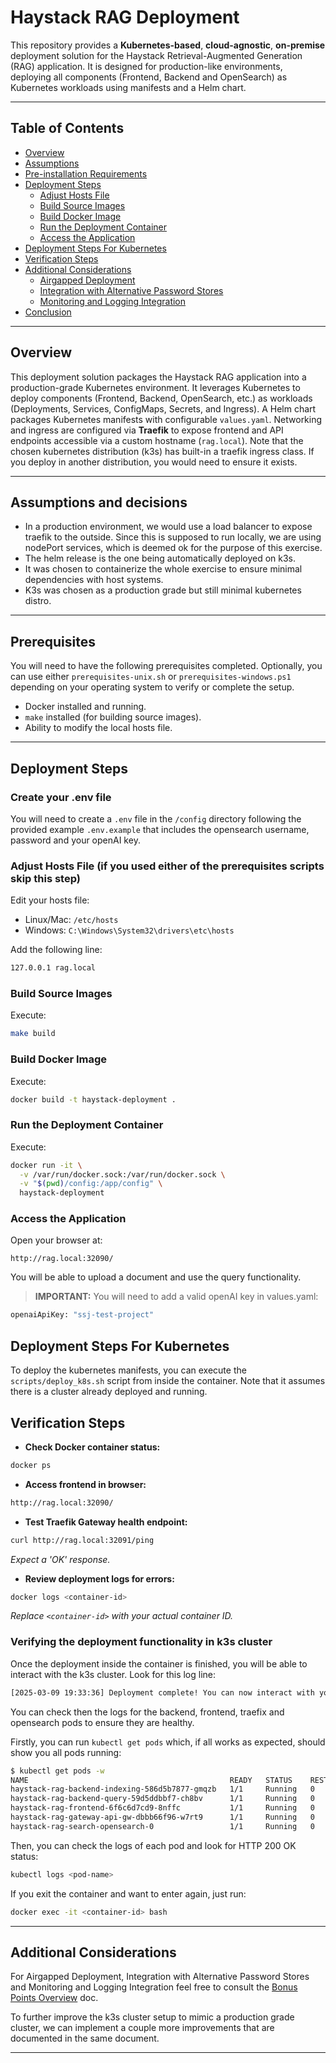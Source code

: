# Haystack RAG Deployment

This repository provides a **Kubernetes-based**, **cloud-agnostic**, **on-premise** deployment solution for the Haystack Retrieval-Augmented Generation (RAG) application. It is designed for production-like environments, deploying all components (Frontend, Backend and OpenSearch) as Kubernetes workloads using manifests and a Helm chart.

---

## Table of Contents

- [Overview](#overview)
- [Assumptions](#assumptions)
- [Pre-installation Requirements](#pre-installation-requirements)
- [Deployment Steps](#deployment-steps)
  - [Adjust Hosts File](#adjust-hosts-file)
  - [Build Source Images](#build-source-images)
  - [Build Docker Image](#build-docker-image)
  - [Run the Deployment Container](#run-the-deployment-container)
  - [Access the Application](#access-the-application)
- [Deployment Steps For Kubernetes](#deployment-steps-for-kubernetes)
- [Verification Steps](#verification-steps)
- [Additional Considerations](#additional-considerations)
  - [Airgapped Deployment](#airgapped-deployment)
  - [Integration with Alternative Password Stores](#integration-with-alternative-password-stores)
  - [Monitoring and Logging Integration](#monitoring-and-logging-integration)
- [Conclusion](#conclusion)

---

## Overview

This deployment solution packages the Haystack RAG application into a production-grade Kubernetes environment. It leverages Kubernetes to deploy components (Frontend, Backend, OpenSearch, etc.) as workloads (Deployments, Services, ConfigMaps, Secrets, and Ingress). A Helm chart packages Kubernetes manifests with configurable `values.yaml`. Networking and ingress are configured via **Traefik** to expose frontend and API endpoints accessible via a custom hostname (`rag.local`). Note that the chosen kubernetes distribution (k3s) has built-in a traefik ingress class. If you deploy in another distribution, you would need to ensure it exists.

---

## Assumptions and decisions
- In a production environment, we would use a load balancer to expose traefik to the outside. Since this is supposed to run locally, we are using nodePort services, which is deemed ok for the purpose of this exercise. 
- The helm release is the one being automatically deployed on k3s.
- It was chosen to containerize the whole exercise to ensure minimal dependencies with host systems.
- K3s was chosen as a production grade but still minimal kubernetes distro.

---

## Prerequisites

You will need to have the following prerequisites completed. Optionally, you can use either `prerequisites-unix.sh` or `prerequisites-windows.ps1` depending on your operating system to verify or complete the setup.

- Docker installed and running.
- `make` installed (for building source images).
- Ability to modify the local hosts file.

---

## Deployment Steps

### Create your .env file

You will need to create a `.env` file in the `/config` directory following the provided example `.env.example` that includes the opensearch username, password and your openAI key.

### Adjust Hosts File (if you used either of the prerequisites scripts skip this step)

Edit your hosts file:
- Linux/Mac: `/etc/hosts`
- Windows: `C:\Windows\System32\drivers\etc\hosts`

Add the following line:

```bash
127.0.0.1 rag.local
```

### Build Source Images

Execute:

```bash
make build
```

### Build Docker Image

Execute:

```bash
docker build -t haystack-deployment .
```

### Run the Deployment Container

Execute:

```bash
docker run -it \
  -v /var/run/docker.sock:/var/run/docker.sock \
  -v "$(pwd)/config:/app/config" \
  haystack-deployment
```

### Access the Application

Open your browser at:

```
http://rag.local:32090/ 
```

You will be able to upload a document and use the query functionality. 

>**IMPORTANT:** You will need to add a valid openAI key in values.yaml:
```bash
openaiApiKey: "ssj-test-project"
```

## Deployment Steps For Kubernetes
To deploy the kubernetes manifests, you can execute the `scripts/deploy_k8s.sh` script from inside the container. Note that it assumes there is a cluster already deployed and running.


## Verification Steps

- **Check Docker container status:**

```bash
docker ps
```

- **Access frontend in browser:**

```bash
http://rag.local:32090/
```

- **Test Traefik Gateway health endpoint:**

```bash
curl http://rag.local:32091/ping
```

*Expect a 'OK' response.*

- **Review deployment logs for errors:**

```bash
docker logs <container-id>
```

*Replace `<container-id>` with your actual container ID.*

### Verifying the deployment functionality in k3s cluster ###
Once the deployment inside the container is finished, you will be able to interact with the k3s cluster. Look for this log line:
```bash
[2025-03-09 19:33:36] Deployment complete! You can now interact with your cluster.
```

You can check then the logs for the backend, frontend, traefix and opensearch pods to ensure they are healthy.

Firstly, you can run `kubectl get pods` which, if all works as expected, should show you all pods running:
```bash
$ kubectl get pods -w
NAME                                             READY   STATUS    RESTARTS   AGE
haystack-rag-backend-indexing-586d5b7877-gmqzb   1/1     Running   0          2m14s
haystack-rag-backend-query-59d5ddbbf7-ch8bv      1/1     Running   0          2m14s
haystack-rag-frontend-6f6c6d7cd9-8nffc           1/1     Running   0          2m14s
haystack-rag-gateway-api-gw-dbbb66f96-w7rt9      1/1     Running   0          2m14s
haystack-rag-search-opensearch-0                 1/1     Running   0          2m14s
```

Then, you can check the logs of each pod and look for HTTP 200 OK status:
```bash
kubectl logs <pod-name>
```

If you exit the container and want to enter again, just run:
```bash
docker exec -it <container-id> bash
```

---

## Additional Considerations

For Airgapped Deployment, Integration with Alternative Password Stores and Monitoring and Logging Integration feel free to consult the [Bonus Points Overview](docs/bonus-points-overview.md) doc.

To further improve the k3s cluster setup to mimic a production grade cluster, we can implement a couple more improvements that are documented in the same document.

---
